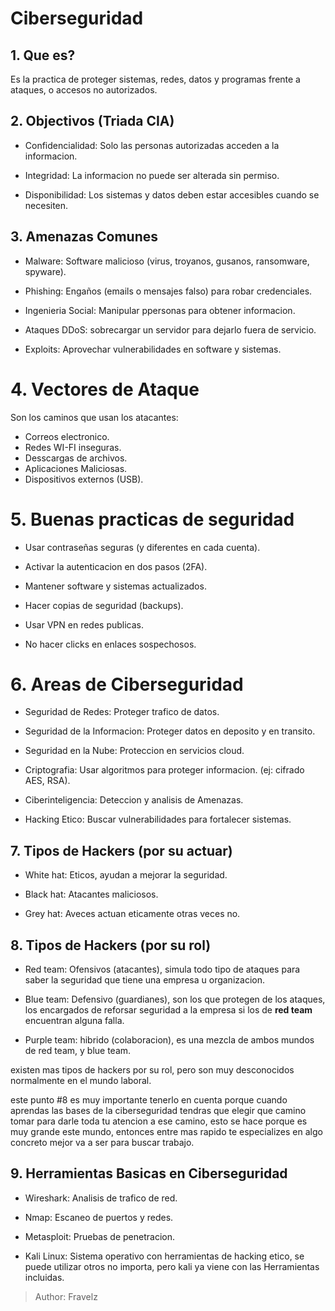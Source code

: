 # Ciberseguridad 

## 1. Que es?

Es la practica de proteger sistemas, redes, datos y 
programas frente a ataques, o accesos no autorizados.

## 2. Objectivos (Triada CIA) 

* Confidencialidad: Solo las personas autorizadas
acceden a la informacion.

* Integridad: La informacion no puede ser alterada
sin permiso.

* Disponibilidad: Los sistemas y datos deben estar 
accesibles cuando se necesiten.

## 3. Amenazas Comunes

* Malware: Software malicioso (virus, troyanos, 
gusanos, ransomware, spyware).

* Phishing: Engaños (emails o mensajes falso) para
robar credenciales.

* Ingenieria Social: Manipular ppersonas para 
obtener informacion.

* Ataques DDoS: sobrecargar un servidor para 
dejarlo fuera de servicio.

* Exploits: Aprovechar vulnerabilidades en 
software y sistemas.

# 4. Vectores de Ataque

Son los caminos que usan los atacantes:
* Correos electronico.
* Redes WI-FI inseguras.
* Desscargas de archivos.
* Aplicaciones Maliciosas.
* Dispositivos externos (USB).

# 5. Buenas practicas de seguridad

* Usar contraseñas seguras (y diferentes en cada
cuenta).

* Activar la autenticacion en dos pasos (2FA).
* Mantener software y sistemas actualizados.
* Hacer copias de seguridad (backups).
* Usar VPN en redes publicas.
* No hacer clicks en enlaces sospechosos.

# 6. Areas de Ciberseguridad

* Seguridad de Redes: Proteger trafico de datos.

* Seguridad de la Informacion: Proteger datos en 
deposito y en transito.

* Seguridad en la Nube: Proteccion en servicios
cloud.

* Criptografia: Usar algoritmos para proteger 
informacion. (ej: cifrado AES, RSA).

* Ciberinteligencia: Deteccion y analisis de
Amenazas.

* Hacking Etico: Buscar vulnerabilidades para 
fortalecer sistemas.

## 7. Tipos de Hackers (por su actuar)

* White hat: Eticos, ayudan a mejorar la 
seguridad.

* Black hat: Atacantes maliciosos.

* Grey hat: Aveces actuan eticamente otras veces
no.

## 8. Tipos de Hackers (por su rol) 

* Red team: Ofensivos (atacantes), simula todo
tipo de ataques para saber la seguridad que 
tiene una empresa u organizacion.

* Blue team: Defensivo (guardianes), son los 
que protegen de los ataques, los encargados de 
reforsar seguridad a la empresa si los de **red 
team** encuentran alguna falla.

* Purple team: hibrido (colaboracion), es una 
mezcla de ambos mundos de red team, y blue team.

existen mas tipos de hackers por su rol, pero 
son muy desconocidos normalmente en el mundo 
laboral.

este punto #8 es muy importante tenerlo en 
cuenta porque cuando aprendas las bases de la 
ciberseguridad tendras que elegir que camino 
tomar para darle toda tu atencion a ese camino, 
esto se hace porque es muy grande este mundo, 
entonces entre mas rapido te especializes en 
algo concreto mejor va a ser para buscar 
trabajo.

## 9. Herramientas Basicas en Ciberseguridad

* Wireshark: Analisis de trafico de red.
* Nmap: Escaneo de puertos y redes.
* Metasploit: Pruebas de penetracion.

* Kali Linux: Sistema operativo con herramientas
de hacking etico, se puede utilizar otros no 
importa, pero kali ya viene con las Herramientas
incluidas.

> Author: Fravelz


